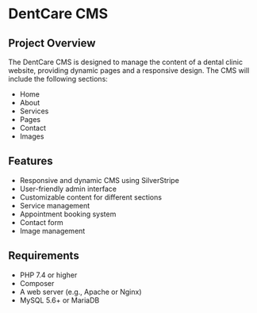 # DentCare CMS

## Project Overview

The DentCare CMS is designed to manage the content of a dental clinic website, providing dynamic pages and a responsive design. The CMS will include the following sections:

- Home
- About
- Services
- Pages
- Contact
- Images

## Features

- Responsive and dynamic CMS using SilverStripe
- User-friendly admin interface
- Customizable content for different sections
- Service management
- Appointment booking system
- Contact form
- Image management

## Requirements

- PHP 7.4 or higher
- Composer
- A web server (e.g., Apache or Nginx)
- MySQL 5.6+ or MariaDB

